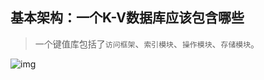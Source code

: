 ## 基本架构：一个K-V数据库应该包含哪些

> 一个键值库包括了`访问框架`、`索引模块`、`操作模块`、`存储模块`。

![img](/redis/base/30e0e0eb0b475e6082dd14e63c13ed44.jpg)